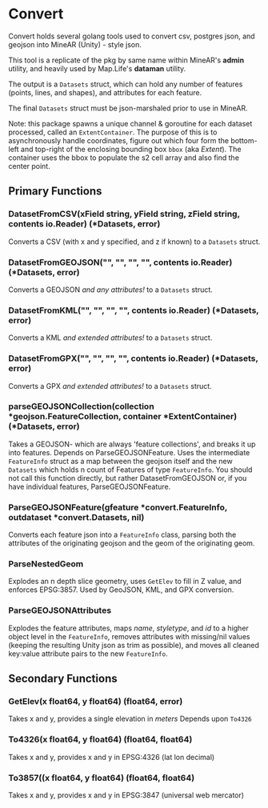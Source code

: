 # Convert

Convert holds several golang tools used to convert csv, postgres json, and geojson into MineAR (Unity) - style json.

This tool is a replicate of the pkg by same name within MineAR's **admin** utility, and heavily used by Map.Life's **dataman** utility.

The output is a ```Datasets``` struct, which can hold any number of features (points, lines, and shapes), and attributes for each feature.

The final ```Datasets``` struct must be json-marshaled prior to use in MineAR.

Note: this package spawns a unique channel & goroutine for each dataset processed, called an `ExtentContainer`.  The purpose of this is to asynchronously handle coordinates, figure out which four form the bottom-left and top-right of the enclosing bounding box `bbox` (aka *Extent*).  The container uses the bbox to populate the s2 cell array and also find the center point.


## Primary Functions

### DatasetFromCSV(xField string, yField string, zField string, contents io.Reader) (*Datasets, error)
Converts a CSV (with x and  y specified, and z if known) to a `Datasets` struct.


### DatasetFromGEOJSON("", "", "", "", contents io.Reader) (*Datasets, error)
Converts a GEOJSON _and any attributes!_ to a `Datasets` struct.


### DatasetFromKML("", "", "", "", contents io.Reader) (*Datasets, error)
Converts a KML _and extended attributes!_ to a `Datasets` struct.


### DatasetFromGPX("", "", "", "", contents io.Reader) (*Datasets, error)
Converts a GPX _and extended attributes!_ to a `Datasets` struct.


### parseGEOJSONCollection(collection *geojson.FeatureCollection, container *ExtentContainer) (*Datasets, error)
Takes a GEOJSON- which are always 'feature collections', and breaks it up into features.  Depends on ParseGEOJSONFeature.  Uses the intermediate `FeatureInfo` struct as a map between the geojson itself and the new `Datasets` which holds n count of Features of type `FeatureInfo`.
You should not call this function directly, but rather DatasetFromGEOJSON or, if you have individual features, ParseGEOJSONFeature.


### ParseGEOJSONFeature(gfeature *convert.FeatureInfo, outdataset *convert.Datasets, nil)
Converts each feature json into a `FeatureInfo` class, parsing both the attributes of the originating geojson and the geom of the originating geom.


### ParseNestedGeom
Explodes an n depth slice geometry, uses `GetElev` to fill in Z value, and enforces EPSG:3857.  Used by GeoJSON, KML, and GPX conversion.


### ParseGEOJSONAttributes
Explodes the feature attributes, maps *name*, *styletype*, and *id* to a higher object level in the `FeatureInfo`, removes attributes with missing/nil values (keeping the resulting Unity json as trim as possible), and moves all cleaned key:value attribute pairs to the new `FeatureInfo`.


## Secondary Functions

### GetElev(x float64, y float64) (float64, error)
Takes x and y, provides a single elevation in *meters*
Depends upon `To4326`

### To4326(x float64, y float64) (float64, float64)
Takes x and y, provides x and y in EPSG:4326  (lat lon decimal)

### To3857((x float64, y float64) (float64, float64)
Takes x and y, provides x and y in EPSG:3847  (universal web mercator)


